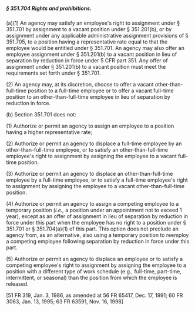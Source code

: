 ##### § 351.704 Rights and prohibitions. #####

(a)(1) An agency may satisfy an employee's right to assignment under § 351.701 by assignment to a vacant position under § 351.201(b), or by assignment under any applicable administrative assignment provisions of § 351.705, to a position having a representative rate equal to that the employee would be entitled under § 351.701. An agency may also offer an employee assignment under § 351.201(b) to a vacant position in lieu of separation by reduction in force under 5 CFR part 351. Any offer of assignment under § 351.201(b) to a vacant position must meet the requirements set forth under § 351.701.

(2) An agency may, at its discretion, choose to offer a vacant other-than-full-time position to a full-time employee or to offer a vacant full-time position to an other-than-full-time employee in lieu of separation by reduction in force.

(b) Section 351.701 does not:

(1) Authorize or permit an agency to assign an employee to a position having a higher representative rate;

(2) Authorize or permit an agency to displace a full-time employee by an other-than-full-time employee, or to satisfy an other-than-full-time employee's right to assignment by assigning the employee to a vacant full-time position.

(3) Authorize or permit an agency to displace an other-than-full-time employee by a full-time employee, or to satisfy a full-time employee's right to assignment by assigning the employee to a vacant other-than-full-time position.

(4) Authorize or permit an agency to assign a competing employee to a temporary position (*i.e.,* a position under an appointment not to exceed 1 year), except as an offer of assignment in lieu of separation by reduction in force under this part when the employee has no right to a position under § 351.701 or § 351.704(a)(1) of this part. This option does not preclude an agency from, as an alternative, also using a temporary position to reemploy a competing employee following separation by reduction in force under this part.

(5) Authorize or permit an agency to displace an employee or to satisfy a competing employee's right to assignment by assigning the employee to a position with a different type of work schedule (e.g., full-time, part-time, intermittent, or seasonal) than the position from which the employee is released.

[51 FR 319, Jan. 3, 1986, as amended at 56 FR 65417, Dec. 17, 1991; 60 FR 3063, Jan. 13, 1995; 63 FR 63591, Nov. 16, 1998]